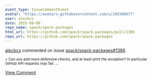 ```yaml
---
event_type: IssueCommentEvent
avatar: "https://avatars.githubusercontent.com/u/19558067?"
user: alecbcs
date: 2025-09-09
repo_name: spack/spack-packages
html_url: https://github.com/spack/spack-packages/pull/1386
repo_url: https://github.com/spack/spack-packages
---
```


<a href='https://github.com/alecbcs' target='_blank'>alecbcs</a> commented on issue <a href='https://github.com/spack/spack-packages/pull/1386' target='_blank'>spack/spack-packages#1386</a>.

<small>> Can you add more defensive checks, and at least print the exception? In particular GitHub API requests may fail....</small>

<a href='https://github.com/spack/spack-packages/pull/1386' target='_blank'>View Comment</a>
